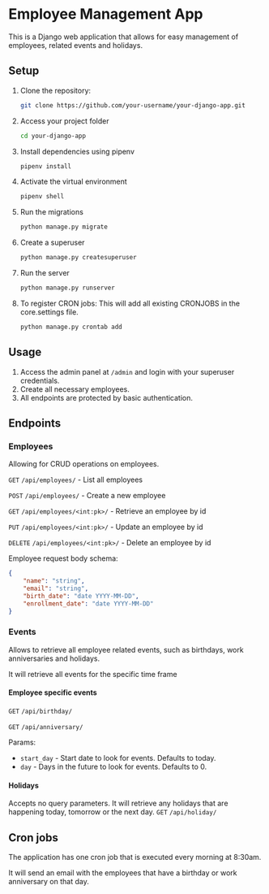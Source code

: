 # Employee Management App

This is a Django web application that allows for easy management of employees, related
events and holidays.

## Setup

1. Clone the repository:

   ```bash
   git clone https://github.com/your-username/your-django-app.git
   
2. Access your project folder
   ``` bash
   cd your-django-app

3. Install dependencies using pipenv
    ```bash
   pipenv install
   ```
   
4. Activate the virtual environment
    ```bash
    pipenv shell
   
5. Run the migrations
    ```bash
    python manage.py migrate
   
6. Create a superuser
    ```bash
    python manage.py createsuperuser
   
7. Run the server
    ```bash
    python manage.py runserver
   
8. To register CRON jobs:
This will add all existing CRONJOBS in the core.settings file. 
    ```bash
    python manage.py crontab add


## Usage

1. Access the admin panel at `/admin` and login with your superuser credentials. 
2. Create all necessary employees.
3. All endpoints are protected by basic authentication.

## Endpoints

### Employees
Allowing for CRUD operations on employees.

`GET` `/api/employees/` - List all employees

`POST` `/api/employees/` - Create a new employee

`GET` `/api/employees/<int:pk>/` - Retrieve an employee by id

`PUT` `/api/employees/<int:pk>/` - Update an employee by id

`DELETE` `/api/employees/<int:pk>/` - Delete an employee by id

Employee request body schema:
```json
{
    "name": "string",
    "email": "string",
    "birth_date": "date YYYY-MM-DD",
    "enrollment_date": "date YYYY-MM-DD"
}
```

### Events
Allows to retrieve all employee related events, such as birthdays, work anniversaries and holidays.

It will retrieve all events for the specific time frame
#### Employee specific events
`GET` `/api/birthday/` 

`GET` `/api/anniversary/`

Params:
- `start_day` - Start date to look for events. Defaults to today.
- `day` - Days in the future to look for events. Defaults to 0.

#### Holidays
Accepts no query parameters. It will retrieve any holidays that are happening today, tomorrow or the next day.
`GET` `/api/holiday/`


## Cron jobs
The application has one cron job that is executed every morning at 8:30am. 

It will send an email with the employees that have a birthday or work anniversary on that day.